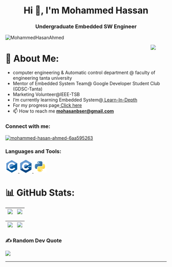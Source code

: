 <h1 align="center">Hi 👋, I'm Mohammed Hassan</h1>
<h3 align="center">Undergraduate Embedded SW Engineer</h3>

<p align="left"> <img src="https://komarev.com/ghpvc/?username=MohammedHasanAhmed&label=Profile%20views&color=0e75b6&style=flat" alt="MohammedHasanAhmed" /> </p>

<img align="right" src="https://user-images.githubusercontent.com/63050133/156676671-d5b2e362-97d4-4404-9447-dd71ddfea82f.gif" width = 50px/>

# 💫 About Me:
- computer engineering & Automatic control department @ faculty of engineering tanta university
- Mentor of Embedded System Team@ Google Developer Student Club (GDSC-Tanta)
- Marketing Volunteer@IEEE-TSB
- I’m currently learning Embedded System@<a href="https://www.learn-in-depth-store.com" target="blank"> Learn-In-Depth </a> 
- For my progress page<a href="https://www.learn-in-depth-store.com/certificate/mohasanbder%40gmail.com" target="blank"> Click here </a>
- 📫 How to reach me **mohasanbser@gmail.com**

<h3 align="left">Connect with me:</h3>
<p align="left">
<a href="https://www.linkedin.com/in/mohammed-hassan-bder" target="blank"><img align="center" src="https://raw.githubusercontent.com/rahuldkjain/github-profile-readme-generator/master/src/images/icons/Social/linked-in-alt.svg" alt="mohammed-hasan-ahmed-6aa595263" height="30" width="40" /></a>
</p>

<h3 align="left">Languages and Tools:</h3>
<p align="left"> <a href="https://www.cprogramming.com/" target="_blank" rel="noreferrer"> <img src="https://raw.githubusercontent.com/devicons/devicon/master/icons/c/c-original.svg" alt="c" width="40" height="40"/> </a> <a href="https://www.w3schools.com/cpp/" target="_blank" rel="noreferrer"> <img src="https://raw.githubusercontent.com/devicons/devicon/master/icons/cplusplus/cplusplus-original.svg" alt="cplusplus" width="40" height="40"/> </a> <a href="https://www.python.org" target="_blank" rel="noreferrer"> <img src="https://raw.githubusercontent.com/devicons/devicon/master/icons/python/python-original.svg" alt="python" width="40" height="40"/> </a> </p>

# 📊 GitHub Stats:

![](https://github-readme-stats.vercel.app/api?username=MohammedHasanAhmed&theme=radical&hide_border=true&include_all_commits=true&count_private=true)  | ![](https://github-readme-streak-stats.herokuapp.com/?user=MohammedHasanAhmed&theme=radical&hide_border=true) |
|-----------------------------------------------------------------------------------------------------------------------------------------|-----------------------------------------------------------------------------------------------------------------------------------|

| ![](https://github-readme-stats.vercel.app/api/top-langs/?username=MohammedHasanAhmed&theme=radical&hide_border=true&include_all_commits=true&count_private=true&layout=compact)     | ![](https://github-readme-stats.vercel.app/api?username=MohammedHasanAhmed&show_icons=true&locale=en&count_private=true&hide_rank=true&custom_title=My%20GitHub%20Stats&disable_animations=true&theme=radical&hide_border=true&card_width=500px) |
|-----------------------------------------------------------------------------------------------------------------------------------------|-----------------------------------------------------------------------------------------------------------------------------------|

### ✍️ Random Dev Quote
![](https://quotes-github-readme.vercel.app/api?type=horizontal&theme=radical)

---

